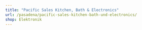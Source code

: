 ```yaml
---
title: "Pacific Sales Kitchen, Bath & Electronics"
url: /pasadena/pacific-sales-kitchen-bath-und-electronics/
shop: Elektronik
---
```


